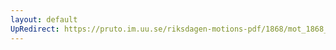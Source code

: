 ```yaml
---
layout: default
UpRedirect: https://pruto.im.uu.se/riksdagen-motions-pdf/1868/mot_1868__ak__232.pdf
---
```

